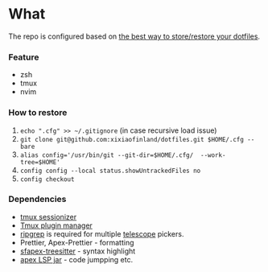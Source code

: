 # What

The repo is configured based on [the best way to store/restore your dotfiles](https://www.atlassian.com/git/tutorials/dotfiles).

### Feature

- zsh
- tmux
- nvim

### How to restore

1. `echo ".cfg" >> ~/.gitignore` (in case recursive load issue)
2. `git clone git@github.com:xixiaofinland/dotfiles.git $HOME/.cfg --bare`
3. `alias config='/usr/bin/git --git-dir=$HOME/.cfg/  --work-tree=$HOME'`
4. `config config --local status.showUntrackedFiles no`
5. `config checkout`


### Dependencies

- [tmux sessionizer](https://github.com/jrmoulton/tmux-sessionizer)
- [Tmux plugin manager](https://github.com/tmux-plugins/tpm)
- [ripgrep](https://github.com/BurntSushi/ripgrep#installation) is required for multiple [telescope](https://github.com/nvim-telescope/telescope.nvim#suggested-dependencies) pickers.
- Prettier, Apex-Prettier - formatting
- [sfapex-treesitter](https://github.com/aheber/tree-sitter-sfapex) - syntax highlight
- [apex LSP jar](https://github.com/forcedotcom/salesforcedx-vscode/blob/develop/packages/salesforcedx-vscode-apex/out/apex-jorje-lsp.jar) - code jumpping etc.
